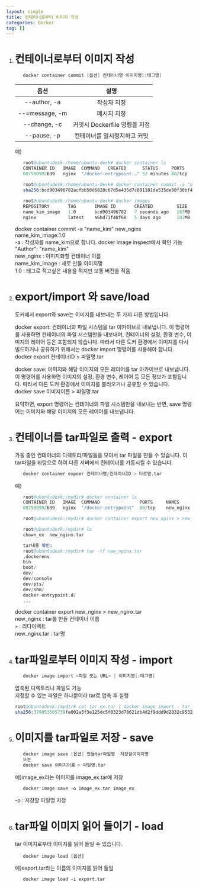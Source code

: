 ```yaml
---
layout: single
title: 컨테이너로부터 이미지 작성
categories: Docker
tag: []
---
```


1. # 컨테이너로부터 이미지 작성
   ```s
      docker container commit [옵션] 컨테이너명 이미지명[:태그명]
   ```   

   |   옵션   |   설명   |
   |:--------:|:--------:|
   |--author, -a|작성자 지정|
   |--=message, -m|메시지 지정|
   |--change, -c|커밋시 Dockerfile 명령을 지정|
   |--pause, -p|컨테이너를 일시정지하고 커밋|

   예)   
   ```s
      root@ubuntudesk:/home/ubuntu-desk# docker container ls
      CONTAINER ID   IMAGE  COMMAND   CREATED      STATUS     PORTS   NAMES
      087580992b39   nginx  "/docker-entrypoint.…" 52 minutes 80/tcp  new_nginx

      root@ubuntudesk:/home/ubuntu-desk# docker container commit -a "name_kim" new_nginx name_kim_image:1.0
      sha256:bcd903496782acfbb50d6828c67d5e435d7c891101de535de60f30bf4b4c1562
      
      root@ubuntudesk:/home/ubuntu-desk# docker images
      REPOSITORY       TAG       IMAGE ID       CREATED         SIZE
      name_kim_image   1.0       bcd903496782   7 seconds ago   187MB
      nginx            latest    a6bd71f48f68   5 days ago      187MB
   ```   
   docker container commit -a "name_kim" new_nginx name_kim_image:1.0   
   -a : 작성자를 name_kim으로 합니다. docker image inspect에서 확인 가능 "Author": "name_kim"   
   new_nginx : 이미지화할 컨테이너 이름   
   name_kim_image : 새로 만들 이미지명   
   1.0 : 태그로 적고싶은 내용을 적지만 보통 버전을 적음   

1. # export/import 와 save/load
   
   도커에서 export와 save는 이미지를 내보내는 두 가지 다른 방법입니다.

   docker export: 컨테이너의 파일 시스템을 tar 아카이브로 내보냅니다. 이 명령어를 사용하면 컨테이너의 파일 시스템만을 내보내며, 컨테이너의 설정, 환경 변수, 이미지의 레이어 등은 포함되지 않습니다. 따라서 다른 도커 환경에서 이미지를 다시 빌드하거나 공유하기 위해서는 docker import 명령어를 사용해야 합니다.   
   docker export 컨테이너ID > 파일명.tar

   docker save: 이미지와 해당 이미지의 모든 레이어를 tar 아카이브로 내보냅니다. 이 명령어를 사용하면 이미지의 설정, 환경 변수, 레이어 등 모든 정보가 포함됩니다. 따라서 다른 도커 환경에서 이미지를 불러오거나 공유할 수 있습니다.   
   docker save 이미지이름 > 파일명.tar   

   요약하면, export 명령어는 컨테이너의 파일 시스템만을 내보내는 반면, save 명령어는 이미지와 해당  이미지의 모든 레이어를 내보냅니다.

1. # 컨테이너를 tar파일로 출력 - export
   가동 중인 컨테이너의 디렉토리/파일들을 모아서 tar 파일을 만들 수 있습니다. 이 tar파일을 바탕으로 하여 다른 서버에서 컨테이너를 가동시킬 수 있습니다.
   ```s
      docker container expoer 컨테이너명/컨테이너ID > 타르명.tar
   ```   

   예)
   ```s
      root@ubuntudesk:/mydir# docker container ls
      CONTAINER ID   IMAGE  COMMAND               PORTS     NAMES
      087580992b39   nginx  "/docker-entrypoint"  80/tcp    new_nginx

      root@ubuntudesk:/mydir# docker container export new_nginx > new_nginx.tar

      root@ubuntudesk:/mydir# ls
      chown_ex  new_nginx.tar

      tar내용 확인:
      root@ubuntudesk:/mydir# tar -tf new_nginx.tar
      .dockerenv
      bin
      boot/
      dev/
      dev/console
      dev/pts/
      dev/shm/
      docker-entrypoint.d/
      ...
   ```   
   docker container export new_nginx > new_nginx.tar   
   new_nginx : tar롤 만들 컨테이너 이름   
   `>` : 리다이렉트   
   new_nginx.tar : tar명   

1. # tar파일로부터 이미지 작성 - import
   ```s
      docker image import <파일 또는 URL> | 이미지명[:태그명]
   ```
   압축된 디렉토리나 파일도 가능   
   지정할 수 있는 파일은 하나뿐이라 tar로 압축 후 실행

   ```s
   root@ubuntudesk:/mydir# cat tar_ex.tar | docker image import - tar_ex_image:1.0
   sha256:379953565739fe002a3f3e125dc5f0323d78621db4d2f9ddd9d2032c95329059
   ```   

1. # 이미지를 tar파일로 저장 - save
   ```s
      docker image save [옵션] 만들tar파일명  저장할이미지명
      또는
      docker save 이미지이름 > 파일명.tar
   ```   

   예)image_ex라는 이미지를 image_ex.tar에 저장   
   ```
      docker image save -o image_ex.tar image_ex
   ```
   -o : 저장할 파일명 지정


1. # tar파일 이미지 읽어 들이기 - load
   tar 이미지로부터 이미지를 읽어 들일 수 있습니다.   
   ```
      docker image load [옵션]
   ```   

   예)export.tar라는 이름의 이미지를 읽어 들임
   ```
      docker image load -i export.tar
   ```   



